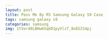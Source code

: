 ```yaml
---
layout: post
title: Pass Me By R5 Samsung Galaxy S9 Case
tags: samsung galaxy s9
categories: samsung
img: 1tVor48LBHw65qkD1pyVlz7_8oEGIS4pj
---
```

